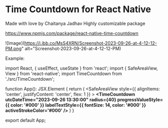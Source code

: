 # Time Countdown for React Native

Made with love by Chaitanya Jadhav
Highly customizable package

https://www.npmjs.com/package/react-native-time-countdown

![Image](https://i.ibb.co/MsS4XRN/Screenshot-2023-09-26-at-4-12-12-PM.png" alt="Screenshot-2023-09-26-at-4-12-12-PM)

Example:

import React, { useEffect, useState } from 'react';
import { SafeAreaView, View } from 'react-native';
import TimeCountdown from './src/TimeCountdown';

function App(): JSX.Element {
  return (
    <SafeAreaView style={{ alignItems: 'center', justifyContent: 'center', flex: 1 }} >
      **<TimeCountdown
	        utcDateTime="2023-09-26 13:30:00"
	        radius={40}
	        progressValueStyle={{ color: '#000' }}
	        labelTextStyle={{ fontSize: 14, color: '#000' }}
	        activeStrokeColor='#000'
      />**
    </SafeAreaView>
  )
}

export default App;



